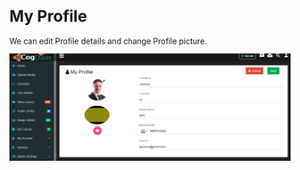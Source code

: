 # My Profile

We can edit Profile details and change Profile picture.

![](../.gitbook/assets/image%20%28144%29.png)

